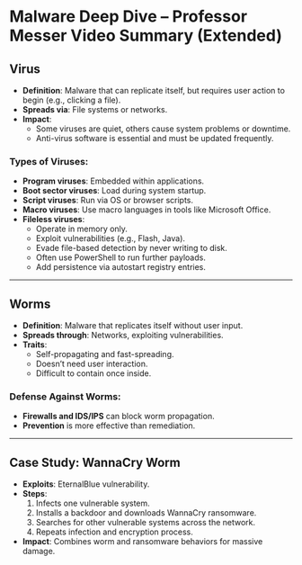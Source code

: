 
# Malware Deep Dive – Professor Messer Video Summary (Extended)

## Virus

- **Definition**: Malware that can replicate itself, but requires user action to begin (e.g., clicking a file).
- **Spreads via**: File systems or networks.
- **Impact**:
  - Some viruses are quiet, others cause system problems or downtime.
  - Anti-virus software is essential and must be updated frequently.

### Types of Viruses:
- **Program viruses**: Embedded within applications.
- **Boot sector viruses**: Load during system startup.
- **Script viruses**: Run via OS or browser scripts.
- **Macro viruses**: Use macro languages in tools like Microsoft Office.
- **Fileless viruses**:
  - Operate in memory only.
  - Exploit vulnerabilities (e.g., Flash, Java).
  - Evade file-based detection by never writing to disk.
  - Often use PowerShell to run further payloads.
  - Add persistence via autostart registry entries.

---

## Worms

- **Definition**: Malware that replicates itself without user input.
- **Spreads through**: Networks, exploiting vulnerabilities.
- **Traits**:
  - Self-propagating and fast-spreading.
  - Doesn’t need user interaction.
  - Difficult to contain once inside.

### Defense Against Worms:
- **Firewalls and IDS/IPS** can block worm propagation.
- **Prevention** is more effective than remediation.

---

## Case Study: WannaCry Worm

- **Exploits**: EternalBlue vulnerability.
- **Steps**:
  1. Infects one vulnerable system.
  2. Installs a backdoor and downloads WannaCry ransomware.
  3. Searches for other vulnerable systems across the network.
  4. Repeats infection and encryption process.
- **Impact**: Combines worm and ransomware behaviors for massive damage.
